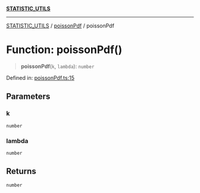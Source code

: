 [**STATISTIC_UTILS**](../../README.md)

***

[STATISTIC_UTILS](../../README.md) / [poissonPdf](../README.md) / poissonPdf

# Function: poissonPdf()

> **poissonPdf**(`k`, `lambda`): `number`

Defined in: [poissonPdf.ts:15](https://github.com/dailker/everyutil/blob/d12555c550c1d59295f536d15822ff0e97aceecb/src/statistic/poissonPdf.ts#L15)

## Parameters

### k

`number`

### lambda

`number`

## Returns

`number`

